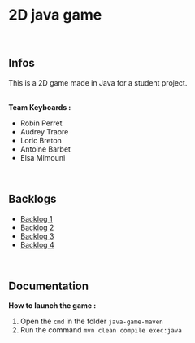 # 2D java game

&nbsp;
## Infos
This is a 2D game made in Java for a student project.  
&nbsp;

**Team Keyboards :**  

- Robin Perret  
- Audrey Traore  
- Loric Breton  
- Antoine Barbet  
- Elsa Mimouni  

&nbsp;
## Backlogs

- [Backlog 1](Backlog1.md)
- [Backlog 2](Backlog2.md)
- [Backlog 3](Backlog3.md)
- [Backlog 4](Backlog4.md)

&nbsp;
## Documentation

**How to launch the game :**

1. Open the `cmd` in the folder `java-game-maven`
2. Run the command `mvn clean compile exec:java`
